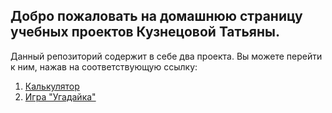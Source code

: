 ## Добро пожаловать на домашнюю страницу учебных проектов Кузнецовой Татьяны.

Данный репозиторий содержит в себе два проекта. Вы можете перейти к ним, нажав на соответствующую ссылку:

1. [Калькулятор](bjs/07_Number_and_string/index.html)
2. [Игра "Угадайка"](bjs/08_if_else/index.html)
